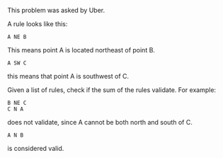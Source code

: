 This problem was asked by Uber.

A rule looks like this:

`A NE B`

This means point A is located northeast of point B.

`A SW C`

this means that point A is southwest of C.

Given a list of rules, check if the sum of the rules validate. For example:

```A N B
B NE C
C N A
```

does not validate, since A cannot be both north and south of C.

```A NW B
A N B
```

is considered valid.
